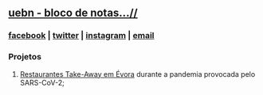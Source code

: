 ## [uebn - bloco de notas...//](https://uebn.wordpress.com)

### [facebook](https://facebook.com/blocodenotas) | [twitter](https://twitter.com/uedbn) | [instagram](https://instagram.com/ueblocodenotas) | [email](mailto:ueblocodenotas@gmail.com)

### Projetos
1. [Restaurantes Take-Away em Évora](uebn.github.com/takeaway/) durante a pandemia provocada pelo SARS-CoV-2;
